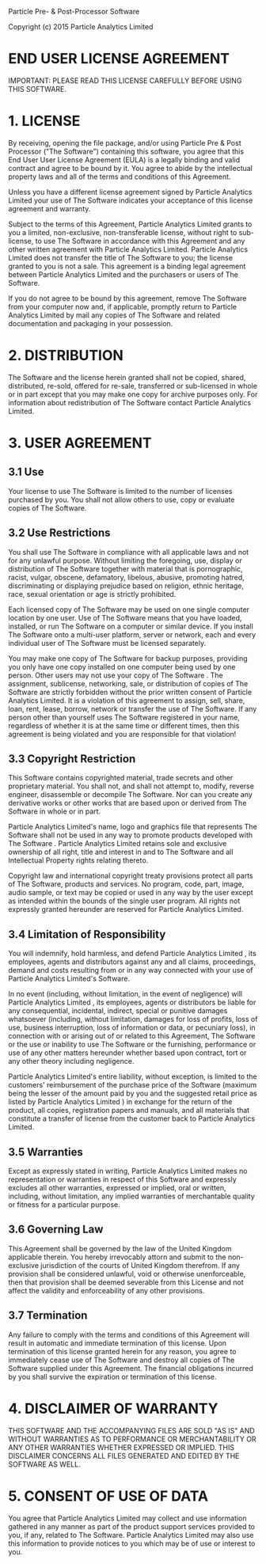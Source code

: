 Particle Pre- & Post-Processor Software

Copyright (c) 2015 Particle Analytics Limited

# END USER LICENSE AGREEMENT

IMPORTANT: PLEASE READ THIS LICENSE CAREFULLY BEFORE USING THIS SOFTWARE.

# 1. LICENSE

By receiving, opening the file package, and/or using Particle Pre & Post Processor ("The Software") containing this software, you agree that this End User User License Agreement (EULA) is a legally binding and valid contract and agree to be bound by it. You agree to abide by the intellectual property laws and all of the terms and conditions of this Agreement.

Unless you have a different license agreement signed by Particle Analytics Limited your use of The Software indicates your acceptance of this license agreement and warranty.

Subject to the terms of this Agreement, Particle Analytics Limited grants to you a limited, non-exclusive, non-transferable license, without right to sub-license, to use The Software in accordance with this Agreement and any other written agreement with Particle Analytics Limited. Particle Analytics Limited does not transfer the title of The Software to you; the license granted to you is not a sale. This agreement is a binding legal agreement between Particle Analytics Limited and the purchasers or users of The Software.

If you do not agree to be bound by this agreement, remove The Software from your computer now and, if applicable, promptly return to Particle Analytics Limited by mail any copies of The Software and related documentation and packaging in your possession.

# 2. DISTRIBUTION

The Software and the license herein granted shall not be copied, shared, distributed, re-sold, offered for re-sale, transferred or sub-licensed in whole or in part except that you may make one copy for archive purposes only. For information about redistribution of The Software contact Particle Analytics Limited.

# 3. USER AGREEMENT

## 3.1 Use

Your license to use The Software is limited to the number of licenses purchased by you. You shall not allow others to use, copy or evaluate copies of The Software.

## 3.2 Use Restrictions

You shall use The Software in compliance with all applicable laws and not for any unlawful purpose. Without limiting the foregoing, use, display or distribution of The Software together with material that is pornographic, racist, vulgar, obscene, defamatory, libelous, abusive, promoting hatred, discriminating or displaying prejudice based on religion, ethnic heritage, race, sexual orientation or age is strictly prohibited.

Each licensed copy of The Software may be used on one single computer location by one user. Use of The Software means that you have loaded, installed, or run The Software on a computer or similar device. If you install The Software onto a multi-user platform, server or network, each and every individual user of The Software must be licensed separately.

You may make one copy of The Software for backup purposes, providing you only have one copy installed on one computer being used by one person. Other users may not use your copy of The Software . The assignment, sublicense, networking, sale, or distribution of copies of The Software are strictly forbidden without the prior written consent of Particle Analytics Limited. It is a violation of this agreement to assign, sell, share, loan, rent, lease, borrow, network or transfer the use of The Software. If any person other than yourself uses The Software registered in your name, regardless of whether it is at the same time or different times, then this agreement is being violated and you are responsible for that violation!

## 3.3 Copyright Restriction

This Software contains copyrighted material, trade secrets and other proprietary material. You shall not, and shall not attempt to, modify, reverse engineer, disassemble or decompile The Software. Nor can you create any derivative works or other works that are based upon or derived from The Software in whole or in part.

Particle Analytics Limited's name, logo and graphics file that represents The Software shall not be used in any way to promote products developed with The Software . Particle Analytics Limited retains sole and exclusive ownership of all right, title and interest in and to The Software and all Intellectual Property rights relating thereto.

Copyright law and international copyright treaty provisions protect all parts of The Software, products and services. No program, code, part, image, audio sample, or text may be copied or used in any way by the user except as intended within the bounds of the single user program. All rights not expressly granted hereunder are reserved for Particle Analytics Limited.

## 3.4 Limitation of Responsibility

You will indemnify, hold harmless, and defend Particle Analytics Limited , its employees, agents and distributors against any and all claims, proceedings, demand and costs resulting from or in any way connected with your use of Particle Analytics Limited's Software.

In no event (including, without limitation, in the event of negligence) will Particle Analytics Limited , its employees, agents or distributors be liable for any consequential, incidental, indirect, special or punitive damages whatsoever (including, without limitation, damages for loss of profits, loss of use, business interruption, loss of information or data, or pecuniary loss), in connection with or arising out of or related to this Agreement, The Software or the use or inability to use The Software or the furnishing, performance or use of any other matters hereunder whether based upon contract, tort or any other theory including negligence.

Particle Analytics Limited's entire liability, without exception, is limited to the customers' reimbursement of the purchase price of the Software (maximum being the lesser of the amount paid by you and the suggested retail price as listed by Particle Analytics Limited ) in exchange for the return of the product, all copies, registration papers and manuals, and all materials that constitute a transfer of license from the customer back to Particle Analytics Limited.

## 3.5 Warranties

Except as expressly stated in writing, Particle Analytics Limited makes no representation or warranties in respect of this Software and expressly excludes all other warranties, expressed or implied, oral or written, including, without limitation, any implied warranties of merchantable quality or fitness for a particular purpose.

## 3.6 Governing Law

This Agreement shall be governed by the law of the United Kingdom applicable therein. You hereby irrevocably attorn and submit to the non-exclusive jurisdiction of the courts of United Kingdom therefrom. If any provision shall be considered unlawful, void or otherwise unenforceable, then that provision shall be deemed severable from this License and not affect the validity and enforceability of any other provisions.

## 3.7 Termination

Any failure to comply with the terms and conditions of this Agreement will result in automatic and immediate termination of this license. Upon termination of this license granted herein for any reason, you agree to immediately cease use of The Software and destroy all copies of The Software supplied under this Agreement. The financial obligations incurred by you shall survive the expiration or termination of this license.

# 4. DISCLAIMER OF WARRANTY

THIS SOFTWARE AND THE ACCOMPANYING FILES ARE SOLD "AS IS" AND WITHOUT WARRANTIES AS TO PERFORMANCE OR MERCHANTABILITY OR ANY OTHER WARRANTIES WHETHER EXPRESSED OR IMPLIED. THIS DISCLAIMER CONCERNS ALL FILES GENERATED AND EDITED BY THE SOFTWARE AS WELL.

# 5. CONSENT OF USE OF DATA

You agree that Particle Analytics Limited may collect and use information gathered in any manner as part of the product support services provided to you, if any, related to The Software. Particle Analytics Limited may also use this information to provide notices to you which may be of use or interest to you.